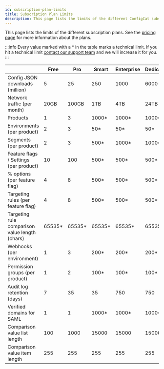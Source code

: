```yaml
---
id: subscription-plan-limits
title: Subscription Plan Limits
description: This page lists the limits of the different ConfigCat subscription plans.
---
```


This page lists the limits of the different subscription plans. See the [pricing page](https://configcat.com/pricing) for more information about the plans.

:::info 
Every value marked with a \* in the table marks a technical limit. If you hit a technical limit [contact our support team](https://configcat.com/support/) and we will increase it for you.
:::

|                                                | Free    | Pro     | Smart   | Enterprise | Dedicated | Student | Teacher |
| ---------------------------------------------- | ------- | ------- | ------- | ---------- | --------- | ------- | ------- |
| Config JSON downloads (million)                | 5       | 25      | 250     | 1000       | 6000      | 25      | 5       |
| Network traffic (per month)                    | 20GB    | 100GB   | 1TB     | 4TB        | 24TB      | 100GB   | 100GB   |
| Products                                       | 1       | 3       | 1000\*  | 1000\*     | 1000\*    | 3       | 1000    |
| Environments (per product)                     | 2       | 3       | 50\*    | 50\*       | 50\*      | 3       | 2       |
| Segments (per product)                         | 2       | 3       | 500\*   | 1000\*     | 1000\*    | 3       | 3       |
| Feature flags / Settings (per product)         | 10      | 100     | 500\*   | 500\*      | 500\*     | 1000    | 10      |
| % options (per feature flag)                   | 4       | 8       | 500\*   | 500\*      | 500\*     | 8       | 4       |
| Targeting rules (per feature flag)             | 4       | 8       | 500\*   | 500\*      | 500\*     | 8       | 4       |
| Targeting rule comparison value length (chars) | 65535\* | 65535\* | 65535\* | 65535\*    | 65535\*   | 65535\* | 65535\* |
| Webhooks (per environment)                     | 1       | 3       | 200\*   | 200\*      | 200\*     | 3       | 1       |
| Permission groups (per product)                | 1       | 2       | 100\*   | 100\*      | 100\*     | 2       | 3       |
| Audit log retention (days)                     | 7       | 35      | 35      | 750        | 750       | 35      | 7       |
| Verified domains for SAML                      | 1       | 1       | 1000\*  | 1000\*     | 1000\*    | 1       | 1       |
| Comparison value list length                   | 100     | 1000    | 15000   | 15000      | 15000     | 1000    | 1000    |
| Comparison value item length                   | 255     | 255     | 255     | 255        | 255       | 255     | 255     |
